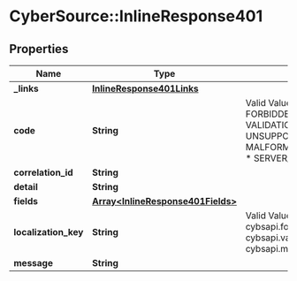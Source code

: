 # CyberSource::InlineResponse401

## Properties
Name | Type | Description | Notes
------------ | ------------- | ------------- | -------------
**_links** | [**InlineResponse401Links**](InlineResponse401Links.md) |  | [optional] 
**code** | **String** | Valid Values:   * FORBIDDEN_RESPONSE   * VALIDATION_ERROR   * UNSUPPORTED_MEDIA_TYPE   * MALFORMED_PAYLOAD_ERROR   * SERVER_ERROR  | [optional] 
**correlation_id** | **String** |  | [optional] 
**detail** | **String** |  | [optional] 
**fields** | [**Array&lt;InlineResponse401Fields&gt;**](InlineResponse401Fields.md) |  | [optional] 
**localization_key** | **String** | Valid Values:   * cybsapi.forbidden.response   * cybsapi.validation.error   * cybsapi.media.notsupported  | [optional] 
**message** | **String** |  | [optional] 


